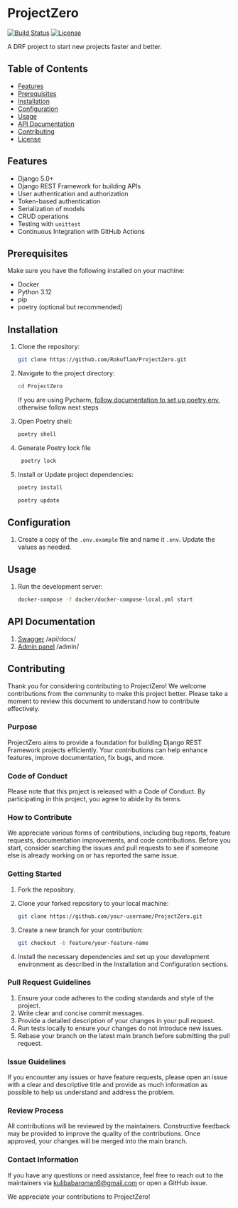 # ProjectZero

[![Build Status](https://travis-ci.org/your-username/django-rest-project.svg?branch=master)](https://app.travis-ci.com/github/Rokuflam/ProjectZero)
[![License](https://img.shields.io/badge/license-MIT-blue.svg)](LICENSE)

A DRF project to start new projects faster and better.

## Table of Contents

- [Features](#features)
- [Prerequisites](#prerequisites)
- [Installation](#installation)
- [Configuration](#configuration)
- [Usage](#usage)
- [API Documentation](#api-documentation)
- [Contributing](#contributing)
- [License](#license)

## Features

- Django 5.0+
- Django REST Framework for building APIs
- User authentication and authorization
- Token-based authentication
- Serialization of models
- CRUD operations
- Testing with `unittest`
- Continuous Integration with GitHub Actions

## Prerequisites

Make sure you have the following installed on your machine:

- Docker
- Python 3.12
- pip
- poetry (optional but recommended)

## Installation

1. Clone the repository:

    ```bash
    git clone https://github.com/Rokuflam/ProjectZero.git
    ```

2. Navigate to the project directory:

    ```bash
    cd ProjectZero
    ```
   If you are using Pycharm, [follow documentation to set up poetry env](https://www.jetbrains.com/help/pycharm/poetry.html), otherwise follow next steps

3. Open Poetry shell:

    ```bash
    poetry shell
    ```

4. Generate Poetry lock file
 
   ```bash
    poetry lock
   ```

5. Install or Update project dependencies:

    ```bash
    poetry install
    ```
    ```bash
    poetry update
    ```

## Configuration

1. Create a copy of the `.env.example` file and name it `.env`. Update the values as needed.


## Usage

1. Run the development server:
    ```bash
    docker-compose -f docker/docker-compose-local.yml start
    ```

## API Documentation

1.   [Swagger](http://localhost:8000/api/docs/) /api/docs/
2.   [Admin panel](http://localhost:8000/admin/) /admin/


## Contributing
Thank you for considering contributing to ProjectZero!
We welcome contributions from the community to make this project better.
Please take a moment to review this document to understand how to contribute effectively.

### Purpose
ProjectZero aims to provide a foundation for building Django REST
Framework projects efficiently. Your contributions can help enhance features,
improve documentation, fix bugs, and more.

### Code of Conduct
Please note that this project is released with a Code of Conduct.
By participating in this project, you agree to abide by its terms.

### How to Contribute
We appreciate various forms of contributions, including bug reports,
feature requests, documentation improvements, and code contributions.
Before you start, consider searching the issues and pull requests
to see if someone else is already working on or has reported the same issue.

### Getting Started
1. Fork the repository.

2. Clone your forked repository to your local machine:

   ```bash
   git clone https://github.com/your-username/ProjectZero.git
   ```
3. Create a new branch for your contribution:

   ```bash
   git checkout -b feature/your-feature-name
   ```
4. Install the necessary dependencies and set up your development environment as
described in the Installation and Configuration sections.

### Pull Request Guidelines
1. Ensure your code adheres to the coding standards and style of the project.
2. Write clear and concise commit messages.
3. Provide a detailed description of your changes in your pull request.
4. Run tests locally to ensure your changes do not introduce new issues.
5. Rebase your branch on the latest main branch before submitting the pull request.

### Issue Guidelines
If you encounter any issues or have feature requests,
please open an issue with a clear and descriptive title
and provide as much information as possible to help us understand and address the problem.

### Review Process
All contributions will be reviewed by the maintainers.
Constructive feedback may be provided to improve the quality of the contributions. Once approved, your changes will be merged into the main branch.

### Contact Information
If you have any questions or need assistance,
feel free to reach out to the maintainers via kulibabaroman6@gmail.com 
or open a GitHub issue.

We appreciate your contributions to ProjectZero!